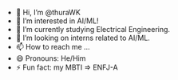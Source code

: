 - 👋 Hi, I’m @thuraWK
- 👀 I’m interested in AI/ML!
- 🌱 I’m currently studying Electrical Engineering.
- 💞️ I’m looking on interns related to AI/ML.
- 📫 How to reach me ...
- 😄 Pronouns: He/Him
- ⚡ Fun fact: my MBTI => ENFJ-A
<!---
thuraWK/thuraWK is a ✨ special ✨ repository because its `README.md` (this file) appears on your GitHub profile.
You can click the Preview link to take a look at your changes.
--->
